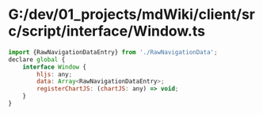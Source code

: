 # G:/dev/01_projects/mdWiki/client/src/script/interface/Window.ts
```js
import {RawNavigationDataEntry} from './RawNavigationData';
declare global {
    interface Window {
        hljs: any;
        data: Array<RawNavigationDataEntry>;
        registerChartJS: (chartJS: any) => void;
    }
}
 ```